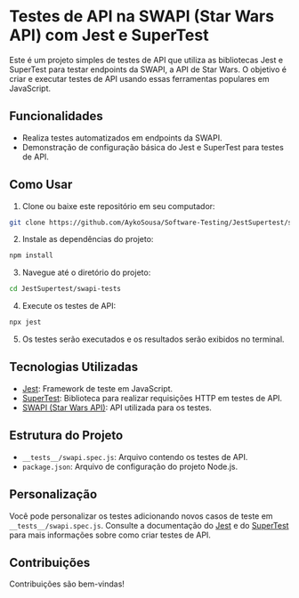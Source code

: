 # Testes de API na SWAPI (Star Wars API) com Jest e SuperTest

Este é um projeto simples de testes de API que utiliza as bibliotecas Jest e SuperTest para testar endpoints da SWAPI, a API de Star Wars. O objetivo é criar e executar testes de API usando essas ferramentas populares em JavaScript.

## Funcionalidades

- Realiza testes automatizados em endpoints da SWAPI.
- Demonstração de configuração básica do Jest e SuperTest para testes de API.

## Como Usar

1. Clone ou baixe este repositório em seu computador:
```bash
git clone https://github.com/AykoSousa/Software-Testing/JestSupertest/swapi-tests.git
```

2. Instale as dependências do projeto:
```bash
npm install
```

3. Navegue até o diretório do projeto:
```bash
cd JestSupertest/swapi-tests
```

4. Execute os testes de API:
```bash
npx jest
```

5. Os testes serão executados e os resultados serão exibidos no terminal.

## Tecnologias Utilizadas

- [Jest](https://jestjs.io/): Framework de teste em JavaScript.
- [SuperTest](https://github.com/visionmedia/supertest): Biblioteca para realizar requisições HTTP em testes de API.
- [SWAPI (Star Wars API)](https://swapi.dev/): API utilizada para os testes.

## Estrutura do Projeto

- `__tests__/swapi.spec.js`: Arquivo contendo os testes de API.
- `package.json`: Arquivo de configuração do projeto Node.js.

## Personalização

Você pode personalizar os testes adicionando novos casos de teste em `__tests__/swapi.spec.js`. Consulte a documentação do [Jest](https://jestjs.io/docs/en/getting-started) e do [SuperTest](https://github.com/visionmedia/supertest) para mais informações sobre como criar testes de API.

## Contribuições

Contribuições são bem-vindas!